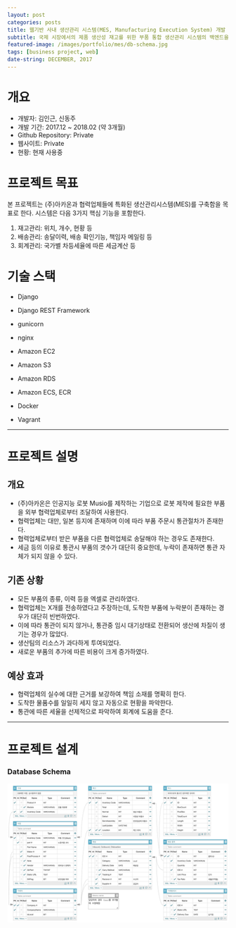 ```yaml
---
layout: post
categories: posts
title: 웹기반 사내 생산관리 시스템(MES, Manufacturing Execution System) 개발
subtitle: 국제 시장에서의 제품 생산성 재고를 위한 부품 통합 생산관리 시스템의 백엔드을 Django REST framework기반으로 제작한다
featured-image: /images/portfolio/mes/db-schema.jpg
tags: [business project, web]
date-string: DECEMBER, 2017
---
```



# 개요
- 개발자: 김인근, 신동주
- 개발 기간: 2017.12 ~ 2018.02 (약 3개월)
- Github Repository: Private
- 웹사이트: Private
- 현황: 현재 사용중

# 프로젝트 목표
본 프로젝트는 (주)아카온과 협력업체들에 특화된 생산관리시스템(MES)를 구축함을 목표로 한다. 시스템은 다음 3가지 핵심 기능을 포함한다.

1. 재고관리: 위치, 개수, 현황 등
2. 배송관리: 송달이력, 배송 확인기능, 책임자 메일링 등
3. 회계관리: 국가별 차등세율에 따른 세금계산 등


# 기술 스택
- Django
- Django REST Framework

- gunicorn
- nginx

- Amazon EC2
- Amazon S3
- Amazon RDS
- Amazon ECS, ECR

- Docker
- Vagrant


<hr>

# 프로젝트 설명

## 개요
- (주)아카온은 인공지능 로봇 Musio를 제작하는 기업으로 로봇 제작에 필요한 부품을 외부 협력업체로부터 조달하여 사용한다.
- 협력업체는 대만, 일본 등지에 존재하며 이에 따라 부품 주문시 통관절차가 존재한다.
- 협력업체로부터 받은 부품을 다른 협력업체로 송달해야 하는 경우도 존재한다.
- 세금 등의 이유로 통관시 부품의 갯수가 대단히 중요한데, 누락이 존재하면 통관 자체가 되지 않을 수 있다.


## 기존 상황
- 모든 부품의 종류, 이력 등을 엑셀로 관리하였다.
- 협력업체는 X개를 전송하였다고 주장하는데, 도착한 부품에 누락분이 존재하는 경우가 대단히 빈번하였다.
- 이에 따라 통관이 되지 않거나, 통관중 임시 대기상태로 전환되어 생산에 차질이 생기는 경우가 많았다.
- 생산팀의 리소스가 과다하게 투여되었다.
- 새로운 부품의 추가에 따른 비용이 크게 증가하였다.

## 예상 효과
- 협력업체의 실수에 대한 근거를 보강하여 책임 소재를 명확히 한다.
- 도착한 물품수를 일일히 세지 않고 자동으로 현황을 파악한다.
- 통관에 따른 세율을 선제적으로 파악하여 회계에 도움을 준다.

<hr>

# 프로젝트 설계

### Database Schema
![Main Page](/images/portfolio/mes/db-schema.jpg)

